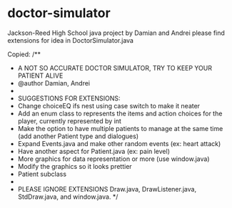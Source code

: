 # doctor-simulator
Jackson-Reed High School java project by Damian and Andrei
please find extensions for idea in DoctorSimulator.java

Copied:
/**
 * A NOT SO ACCURATE DOCTOR SIMULATOR, TRY TO KEEP YOUR PATIENT ALIVE
 * @author Damian, Andrei
 * 
 * SUGGESTIONS FOR EXTENSIONS: 
 *  Change choiceEQ ifs nest using case switch to make it neater
 *  Add an enum class to represents the items and action choices for the player, currently represented by int
 *  Make the option to have multiple patients to manage at the same time (add another Patient type and dialogues)
 *  Expand Events.java and make other random events (ex: heart attack)
 *  Have another aspect for Patient.java (ex: pain level)
 *  More graphics for data representation or more (use window.java)
 *  Modify the graphics so it looks prettier
 *  Patient subclass
 * 
 *  PLEASE IGNORE EXTENSIONS Draw.java, DrawListener.java, StdDraw.java, and window.java. 
 */
